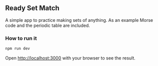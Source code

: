 ## Ready Set Match

A simple app to practice making sets of anything. As an example Morse code and the periodic table are included.

### How to run it

```bash
npm run dev
```

Open [http://localhost:3000](http://localhost:3000) with your browser to see the result.
